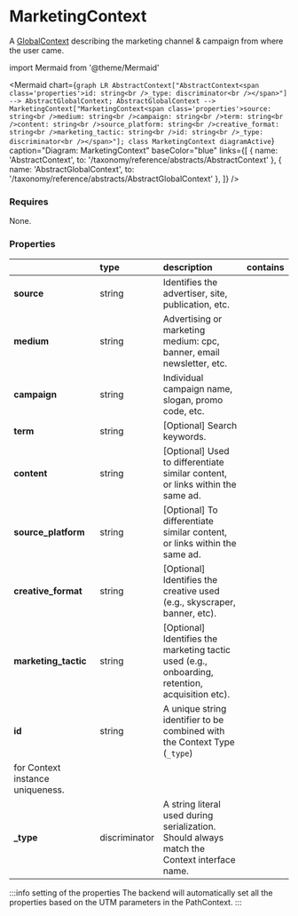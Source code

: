 # MarketingContext

A [GlobalContext](/taxonomy/global-contexts) describing the marketing channel & campaign from where the user came.

import Mermaid from '@theme/Mermaid'

<Mermaid chart={`
    graph LR
      AbstractContext["AbstractContext<span class='properties'>id: string<br />_type: discriminator<br /></span>"] --> AbstractGlobalContext;
      AbstractGlobalContext --> MarketingContext["MarketingContext<span class='properties'>source: string<br />medium: string<br />campaign: string<br />term: string<br />content: string<br />source_platform: string<br />creative_format: string<br />marketing_tactic: string<br />id: string<br />_type: discriminator<br /></span>"];
    class MarketingContext diagramActive
  `}
  caption="Diagram: MarketingContext"
  baseColor="blue"
  links={[
    { name: 'AbstractContext', to: '/taxonomy/reference/abstracts/AbstractContext' },
    { name: 'AbstractGlobalContext', to: '/taxonomy/reference/abstracts/AbstractGlobalContext' },
  ]}
/>

### Requires

None.

### Properties

|                      | type          | description                                                                                                 | contains |
|:---------------------|:--------------|:------------------------------------------------------------------------------------------------------------|:---------|
| **source**           | string        | Identifies the advertiser, site, publication, etc.                                                          |          |
| **medium**           | string        | Advertising or marketing medium: cpc, banner, email newsletter, etc.                                        |          |
| **campaign**         | string        | Individual campaign name, slogan, promo code, etc.                                                          |          |
| **term**             | string        | [Optional] Search keywords.                                                                                 |          |
| **content**          | string        | [Optional] Used to differentiate similar content, or links within the same ad.                              |          |
| **source_platform**  | string        | [Optional] To differentiate similar content, or links within the same ad.                                   |          |
| **creative_format**  | string        | [Optional] Identifies the creative used (e.g., skyscraper, banner, etc).                                    |          |
| **marketing_tactic** | string        | [Optional] Identifies the marketing tactic used (e.g., onboarding, retention, acquisition etc).             |          |
| **id**               | string        | A unique string identifier to be combined with the Context Type (`_type`) 
for Context instance uniqueness. |          |
| **_type**            | discriminator | A string literal used during serialization. Should always match the Context interface name.                 |          |

:::info setting of the properties
The backend will automatically set all the properties based on the UTM parameters in the PathContext.
:::
